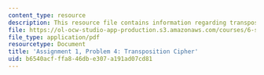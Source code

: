 ```yaml
---
content_type: resource
description: This resource file contains information regarding transposition cipher.
file: https://ol-ocw-studio-app-production.s3.amazonaws.com/courses/6-s096-effective-programming-in-c-and-c-january-iap-2014/b6540acfffa846dbe307a191ad07cd81_MIT6_S096IAP14_ass1_p4.pdf
file_type: application/pdf
resourcetype: Document
title: 'Assignment 1, Problem 4: Transposition Cipher'
uid: b6540acf-ffa8-46db-e307-a191ad07cd81
---
```

